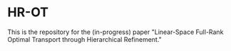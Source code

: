 # HR-OT

This is the repository for the (in-progress) paper "Linear-Space Full-Rank Optimal Transport through Hierarchical Refinement."

